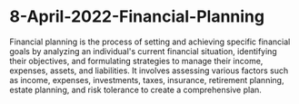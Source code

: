 # 8-April-2022-Financial-Planning

Financial planning is the process of setting and achieving specific financial goals by analyzing an individual's current financial situation, identifying their objectives, and formulating strategies to manage their income, expenses, assets, and liabilities. It involves assessing various factors such as income, expenses, investments, taxes, insurance, retirement planning, estate planning, and risk tolerance to create a comprehensive plan.



